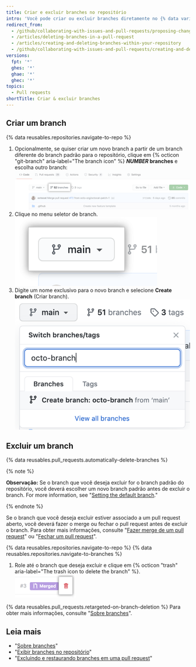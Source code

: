 ```yaml
---
title: Criar e excluir branches no repositório
intro: 'Você pode criar ou excluir branches diretamente no {% data variables.product.product_name %}.'
redirect_from:
  - /github/collaborating-with-issues-and-pull-requests/proposing-changes-to-your-work-with-pull-requests/creating-and-deleting-branches-within-your-repository
  - /articles/deleting-branches-in-a-pull-request
  - /articles/creating-and-deleting-branches-within-your-repository
  - /github/collaborating-with-issues-and-pull-requests/creating-and-deleting-branches-within-your-repository
versions:
  fpt: '*'
  ghes: '*'
  ghae: '*'
  ghec: '*'
topics:
  - Pull requests
shortTitle: Criar & excluir branches
---
```


## Criar um branch

{% data reusables.repositories.navigate-to-repo %}

1. Opcionalmente, se quiser criar um novo branch a partir de um branch diferente do branch padrão para o repositório, clique em {% octicon "git-branch" aria-label="The branch icon" %} **<em>NUMBER</em> branches** e escolha outro branch: ![Link de branches numa página de visão geral](/assets/images/help/branches/branches-link.png)
1. Clique no menu seletor de branch. ![menu seletor de branch](/assets/images/help/branch/branch-selection-dropdown.png)
1. Digite um nome exclusivo para o novo branch e selecione **Create branch** (Criar branch). ![caixa de texto de criação de branch](/assets/images/help/branch/branch-creation-text-box.png)

## Excluir um branch

{% data reusables.pull_requests.automatically-delete-branches %}

{% note %}

**Observação:** Se o branch que você deseja excluir for o branch padrão do repositório, você deverá escolher um novo branch padrão antes de excluir o branch. For more information, see "[Setting the default branch](/github/administering-a-repository/setting-the-default-branch)."

{% endnote %}

Se o branch que você deseja excluir estiver associado a um pull request aberto, você deverá fazer o merge ou fechar o pull request antes de excluir o branch. Para obter mais informações, consulte "[Fazer merge de um pull request](/pull-requests/collaborating-with-pull-requests/incorporating-changes-from-a-pull-request/merging-a-pull-request)" ou "[Fechar um pull request](/pull-requests/collaborating-with-pull-requests/incorporating-changes-from-a-pull-request/closing-a-pull-request)".

{% data reusables.repositories.navigate-to-repo %}
{% data reusables.repositories.navigate-to-branches %}
1. Role até o branch que deseja excluir e clique em {% octicon "trash" aria-label="The trash icon to delete the branch" %}. ![excluir o branch](/assets/images/help/branches/branches-delete.png)

{% data reusables.pull_requests.retargeted-on-branch-deletion %}
Para obter mais informações, consulte "[Sobre branches](/github/collaborating-with-issues-and-pull-requests/about-branches#working-with-branches)".

## Leia mais

- "[Sobre branches](/pull-requests/collaborating-with-pull-requests/proposing-changes-to-your-work-with-pull-requests/about-branches)"
- "[Exibir branches no repositório](/github/administering-a-repository/viewing-branches-in-your-repository)"
- "[Excluindo e restaurando branches em uma pull request](/github/administering-a-repository/deleting-and-restoring-branches-in-a-pull-request)"
